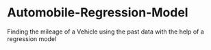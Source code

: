 # Automobile-Regression-Model

Finding the mileage of a Vehicle using the past data with the help of a regression model 
